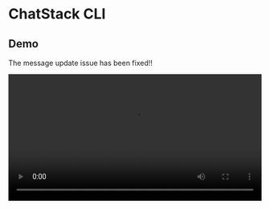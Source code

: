 # ChatStack CLI

## Demo

The message update issue has been fixed!!

<video controls width="100%">
  <source src="demo.mp4" type="video/mp4">
</video>
